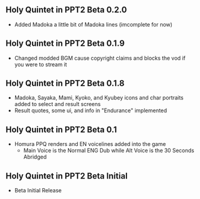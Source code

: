 ## Holy Quintet in PPT2 Beta 0.2.0
- Added Madoka a little bit of Madoka lines (imcomplete for now)

## Holy Quintet in PPT2 Beta 0.1.9
- Changed modded BGM cause copyright claims and blocks the vod if you were to stream it

## Holy Quintet in PPT2 Beta 0.1.8
- Madoka, Sayaka, Mami, Kyoko, and Kyubey icons and char portraits added to select and result screens
- Result quotes, some ui, and info in "Endurance" implemented

## Holy Quintet in PPT2 Beta 0.1
- Homura PPQ renders and EN voicelines added into the game
  - Main Voice is the Normal ENG Dub while Alt Voice is the 30 Seconds Abridged

## Holy Quintet in PPT2 Beta Initial
- Beta Initial Release
